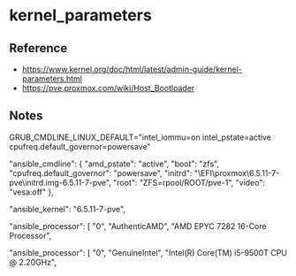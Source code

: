 # kernel_parameters

## Reference
- https://www.kernel.org/doc/html/latest/admin-guide/kernel-parameters.html
- https://pve.proxmox.com/wiki/Host_Bootloader

## Notes

GRUB_CMDLINE_LINUX_DEFAULT="intel_iommu=on intel_pstate=active cpufreq.default_governor=powersave"

"ansible_cmdline": {
    "amd_pstate": "active",
    "boot": "zfs",
    "cpufreq.default_governor": "powersave",
    "initrd": "\\EFI\\proxmox\\6.5.11-7-pve\\initrd.img-6.5.11-7-pve",
    "root": "ZFS=rpool/ROOT/pve-1",
    "video": "vesa:off"
},

"ansible_kernel": "6.5.11-7-pve",

"ansible_processor": [
    "0",
    "AuthenticAMD",
    "AMD EPYC 7282 16-Core Processor",

"ansible_processor": [
    "0",
    "GenuineIntel",
    "Intel(R) Core(TM) i5-9500T CPU @ 2.20GHz",